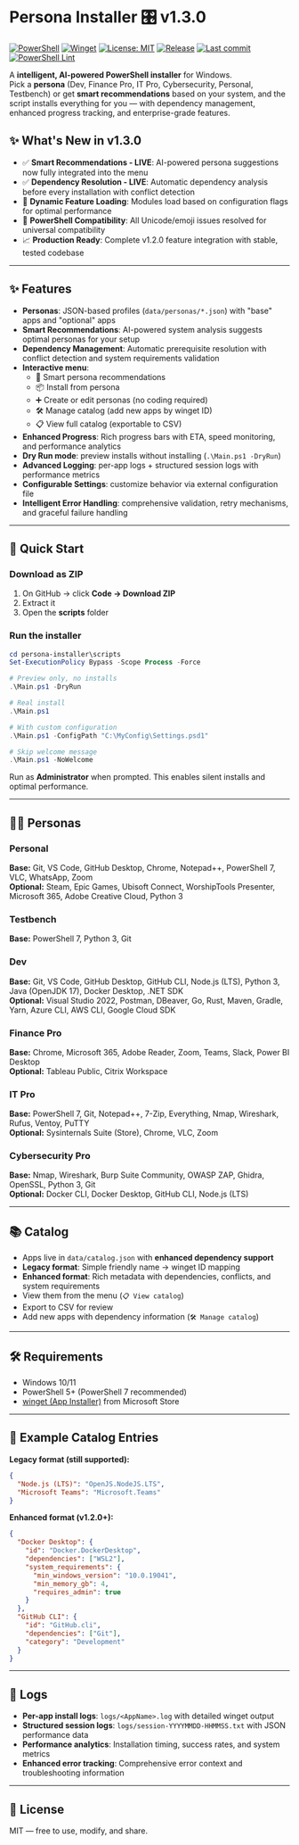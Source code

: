 # Persona Installer 🎛️ v1.3.0

[![PowerShell](https://img.shields.io/badge/PowerShell-5%2B%20%7C%207-blue?logo=powershell)](https://learn.microsoft.com/powershell/)
[![Winget](https://img.shields.io/badge/works%20with-winget-success?logo=windows)](https://learn.microsoft.com/windows/package-manager/winget/)
[![License: MIT](https://img.shields.io/badge/License-MIT-green.svg)](LICENSE)
[![Release](https://img.shields.io/github/v/release/24Skater/persona-installer)](https://github.com/24Skater/persona-installer/releases)
[![Last commit](https://img.shields.io/github/last-commit/24Skater/persona-installer)](https://github.com/24Skater/persona-installer/commits/main)
[![PowerShell Lint](https://github.com/24Skater/persona-installer/actions/workflows/powershell-lint.yml/badge.svg)](https://github.com/24Skater/persona-installer/actions/workflows/powershell-lint.yml)

A **intelligent, AI-powered PowerShell installer** for Windows.  
Pick a **persona** (Dev, Finance Pro, IT Pro, Cybersecurity, Personal, Testbench) or get **smart recommendations** based on your system, and the script installs everything for you — with dependency management, enhanced progress tracking, and enterprise-grade features.

## ✨ What's New in v1.3.0

- ✅ **Smart Recommendations - LIVE**: AI-powered persona suggestions now fully integrated into the menu
- ✅ **Dependency Resolution - LIVE**: Automatic dependency analysis before every installation with conflict detection
- 🎯 **Dynamic Feature Loading**: Modules load based on configuration flags for optimal performance
- 🔧 **PowerShell Compatibility**: All Unicode/emoji issues resolved for universal compatibility
- 📈 **Production Ready**: Complete v1.2.0 feature integration with stable, tested codebase

---

## ✨ Features

- **Personas**: JSON-based profiles (`data/personas/*.json`) with "base" apps and "optional" apps
- **Smart Recommendations**: AI-powered system analysis suggests optimal personas for your setup
- **Dependency Management**: Automatic prerequisite resolution with conflict detection and system requirements validation
- **Interactive menu**:
  - 🤖 Smart persona recommendations
  - 📦 Install from persona  
  - ➕ Create or edit personas (no coding required)
  - 🛠️ Manage catalog (add new apps by winget ID)
  - 📋 View full catalog (exportable to CSV)
- **Enhanced Progress**: Rich progress bars with ETA, speed monitoring, and performance analytics
- **Dry Run mode**: preview installs without installing (`.\Main.ps1 -DryRun`)
- **Advanced Logging**: per-app logs + structured session logs with performance metrics
- **Configurable Settings**: customize behavior via external configuration file
- **Intelligent Error Handling**: comprehensive validation, retry mechanisms, and graceful failure handling

---

## 🚀 Quick Start

### Download as ZIP
1. On GitHub → click **Code → Download ZIP**
2. Extract it
3. Open the **scripts** folder

### Run the installer

```powershell
cd persona-installer\scripts
Set-ExecutionPolicy Bypass -Scope Process -Force

# Preview only, no installs
.\Main.ps1 -DryRun

# Real install
.\Main.ps1

# With custom configuration
.\Main.ps1 -ConfigPath "C:\MyConfig\Settings.psd1"

# Skip welcome message
.\Main.ps1 -NoWelcome
```

Run as **Administrator** when prompted. This enables silent installs and optimal performance.

---

## 🧑‍💻 Personas

### Personal
**Base:** Git, VS Code, GitHub Desktop, Chrome, Notepad++, PowerShell 7, VLC, WhatsApp, Zoom  
**Optional:** Steam, Epic Games, Ubisoft Connect, WorshipTools Presenter, Microsoft 365, Adobe Creative Cloud, Python 3

### Testbench
**Base:** PowerShell 7, Python 3, Git

### Dev
**Base:** Git, VS Code, GitHub Desktop, GitHub CLI, Node.js (LTS), Python 3, Java (OpenJDK 17), Docker Desktop, .NET SDK  
**Optional:** Visual Studio 2022, Postman, DBeaver, Go, Rust, Maven, Gradle, Yarn, Azure CLI, AWS CLI, Google Cloud SDK

### Finance Pro
**Base:** Chrome, Microsoft 365, Adobe Reader, Zoom, Teams, Slack, Power BI Desktop  
**Optional:** Tableau Public, Citrix Workspace

### IT Pro
**Base:** PowerShell 7, Git, Notepad++, 7-Zip, Everything, Nmap, Wireshark, Rufus, Ventoy, PuTTY  
**Optional:** Sysinternals Suite (Store), Chrome, VLC, Zoom

### Cybersecurity Pro
**Base:** Nmap, Wireshark, Burp Suite Community, OWASP ZAP, Ghidra, OpenSSL, Python 3, Git  
**Optional:** Docker CLI, Docker Desktop, GitHub CLI, Node.js (LTS)

---

## 📚 Catalog

- Apps live in `data/catalog.json` with **enhanced dependency support**
- **Legacy format**: Simple friendly name → winget ID mapping  
- **Enhanced format**: Rich metadata with dependencies, conflicts, and system requirements
- View them from the menu (`📋 View catalog`)
- Export to CSV for review
- Add new apps with dependency information (`🛠️ Manage catalog`)

---

## 🛠️ Requirements

- Windows 10/11
- PowerShell 5+ (PowerShell 7 recommended)
- [winget (App Installer)](https://learn.microsoft.com/en-us/windows/package-manager/winget/) from Microsoft Store

---

## 📝 Example Catalog Entries

**Legacy format (still supported):**
```json
{
  "Node.js (LTS)": "OpenJS.NodeJS.LTS",
  "Microsoft Teams": "Microsoft.Teams"
}
```

**Enhanced format (v1.2.0+):**
```json
{
  "Docker Desktop": {
    "id": "Docker.DockerDesktop",
    "dependencies": ["WSL2"],
    "system_requirements": {
      "min_windows_version": "10.0.19041",
      "min_memory_gb": 4,
      "requires_admin": true
    }
  },
  "GitHub CLI": {
    "id": "GitHub.cli", 
    "dependencies": ["Git"],
    "category": "Development"
  }
}
```

---

## 🧰 Logs

- **Per-app install logs**: `logs/<AppName>.log` with detailed winget output
- **Structured session logs**: `logs/session-YYYYMMDD-HHMMSS.txt` with JSON performance data
- **Performance analytics**: Installation timing, success rates, and system metrics
- **Enhanced error tracking**: Comprehensive error context and troubleshooting information

---

## 📜 License

MIT — free to use, modify, and share.
